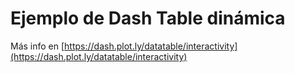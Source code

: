 # Ejemplo de Dash Table dinámica
Más info en [https://dash.plot.ly/datatable/interactivity](https://dash.plot.ly/datatable/interactivity)